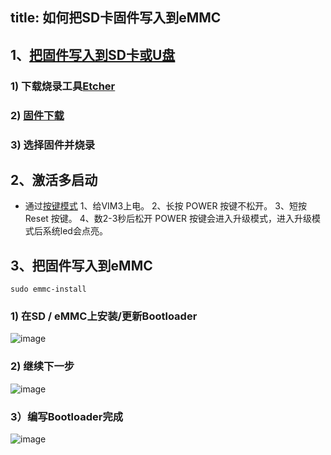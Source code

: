 title: 如何把SD卡固件写入到eMMC
---

## 1、[把固件写入到SD卡或U盘](https://docs.khadas.com/zh-cn/vim3/BootFromExtMedia.html)

### 1) 下载烧录工具[Etcher](https://www.balena.io/etcher/)
### 2) [固件下载](https://docs.khadas.com/zh-cn/firmware/)
### 3) 选择固件并烧录

## 2、激活多启动
- 通过[按键模式](https://docs.khadas.com/zh-cn/vim1/HowtoBootIntoUpgradeMode.html)
1、给VIM3上电。
2、长按 POWER 按键不松开。
3、短按 Reset 按键。
4、数2-3秒后松开 POWER 按键会进入升级模式，进入升级模式后系统led会点亮。

## 3、把固件写入到eMMC
```
sudo emmc-install
```
### 1) 在SD / eMMC上安装/更新Bootloader
![image](/images/vim1/Write_SD_image_to_eMMC1.png)
### 2) 继续下一步
![image](/images/vim1/Write_SD_image_to_eMMC2.png)
### 3）编写Bootloader完成
![image](/images/vim1/Write_SD_image_to_eMMC3.png)
